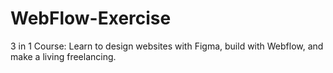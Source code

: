 # WebFlow-Exercise
3 in 1 Course: Learn to design websites with Figma, build with Webflow, and make a living freelancing.
